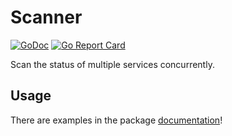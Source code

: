 Scanner
=======

[![GoDoc](https://godoc.org/github.com/gonzalo-bulnes/scanner?status.svg)](https://godoc.org/github.com/gonzalo-bulnes/scanner)
[![Go Report Card](https://goreportcard.com/badge/github.com/gonzalo-bulnes/scanner)](https://goreportcard.com/report/github.com/gonzalo-bulnes/scanner)

Scan the status of multiple services concurrently.

Usage
-----

There are examples in the package [documentation][godoc]!

  [godoc]: https://godoc.org/github.com/gonzalo-bulnes/scanner
